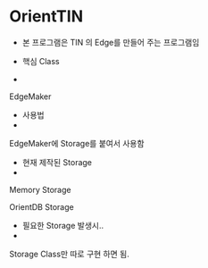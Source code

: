 OrientTIN
=========
- 본 프로그램은 TIN 의 Edge를 만들어 주는 프로그램임

- 핵심 Class
- 
EdgeMaker

- 사용법
- 
EdgeMaker에 Storage를 붙여서 사용함

- 현재 제작된 Storage
- 
Memory Storage

OrientDB Storage


- 필요한 Storage 발생시..
- 
Storage Class만 따로 구현 하면 됨.



